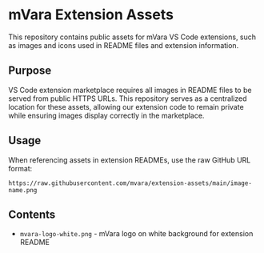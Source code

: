 # mVara Extension Assets

This repository contains public assets for mVara VS Code extensions, such as images and icons used in README files and extension information.

## Purpose

VS Code extension marketplace requires all images in README files to be served from public HTTPS URLs. This repository serves as a centralized location for these assets, allowing our extension code to remain private while ensuring images display correctly in the marketplace.

## Usage

When referencing assets in extension READMEs, use the raw GitHub URL format:

```
https://raw.githubusercontent.com/mvara/extension-assets/main/image-name.png
```

## Contents

- `mvara-logo-white.png` - mVara logo on white background for extension README
